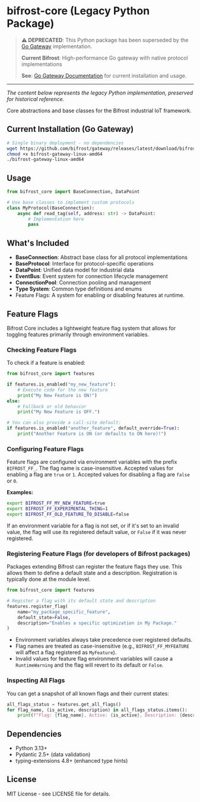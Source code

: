 # bifrost-core (Legacy Python Package)

> **⚠️ DEPRECATED**: This Python package has been superseded by the [Go Gateway](../../go-gateway/) implementation.
> 
> **Current Bifrost**: High-performance Go gateway with native protocol implementations
> 
> **See**: [Go Gateway Documentation](../../go-gateway/README.md) for current installation and usage.

---

*The content below represents the legacy Python implementation, preserved for historical reference.*

Core abstractions and base classes for the Bifrost industrial IoT framework.

## Current Installation (Go Gateway)

```bash
# Single binary deployment - no dependencies
wget https://github.com/bifrost/gateway/releases/latest/download/bifrost-gateway-linux-amd64
chmod +x bifrost-gateway-linux-amd64
./bifrost-gateway-linux-amd64
```

## Usage

```python
from bifrost_core import BaseConnection, DataPoint

# Use base classes to implement custom protocols
class MyProtocol(BaseConnection):
    async def read_tag(self, address: str) -> DataPoint:
        # Implementation here
        pass
```

## What's Included

- **BaseConnection**: Abstract base class for all protocol implementations
- **BaseProtocol**: Interface for protocol-specific operations
- **DataPoint**: Unified data model for industrial data
- **EventBus**: Event system for connection lifecycle management
- **ConnectionPool**: Connection pooling and management
- **Type System**: Common type definitions and enums
- Feature Flags: A system for enabling or disabling features at runtime.

## Feature Flags

Bifrost Core includes a lightweight feature flag system that allows for toggling features primarily through environment variables.

### Checking Feature Flags

To check if a feature is enabled:

```python
from bifrost_core import features

if features.is_enabled("my_new_feature"):
    # Execute code for the new feature
    print("My New Feature is ON!")
else:
    # Fallback or old behavior
    print("My New Feature is OFF.")

# You can also provide a call-site default:
if features.is_enabled("another_feature", default_override=True):
    print("Another Feature is ON (or defaults to ON here)!")
```

### Configuring Feature Flags

Feature flags are configured via environment variables with the prefix `BIFROST_FF_`. The flag name is case-insensitive. Accepted values for enabling a flag are `true` or `1`. Accepted values for disabling a flag are `false` or `0`.

**Examples:**

```bash
export BIFROST_FF_MY_NEW_FEATURE=true
export BIFROST_FF_EXPERIMENTAL_THING=1
export BIFROST_FF_OLD_FEATURE_TO_DISABLE=false
```

If an environment variable for a flag is not set, or if it's set to an invalid value, the flag will use its registered default value, or `False` if it was never registered.

### Registering Feature Flags (for developers of Bifrost packages)

Packages extending Bifrost can register the feature flags they use. This allows them to define a default state and a description. Registration is typically done at the module level.

```python
from bifrost_core import features

# Register a flag with its default state and description
features.register_flag(
    name="my_package_specific_feature",
    default_state=False,
    description="Enables a specific optimization in My Package."
)
```

- Environment variables always take precedence over registered defaults.
- Flag names are treated as case-insensitive (e.g., `BIFROST_FF_MYFEATURE` will affect a flag registered as `MyFeature`).
- Invalid values for feature flag environment variables will cause a `RuntimeWarning` and the flag will revert to its default or `False`.

### Inspecting All Flags

You can get a snapshot of all known flags and their current states:

```python
all_flags_status = features.get_all_flags()
for flag_name, (is_active, description) in all_flags_status.items():
    print(f"Flag: {flag_name}, Active: {is_active}, Description: {description}")
```

## Dependencies

- Python 3.13+
- Pydantic 2.5+ (data validation)
- typing-extensions 4.8+ (enhanced type hints)

## License

MIT License - see LICENSE file for details.
